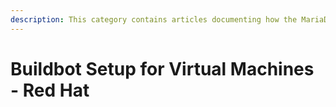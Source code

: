 ```yaml
---
description: This category contains articles documenting how the MariaDB Red Hat-based buildbot build and test VMs were created
---
```


# Buildbot Setup for Virtual Machines - Red Hat

